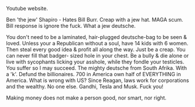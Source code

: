 Youtube website.

Ben 'the jew' Shapiro - Hates Bill Burr. Creap with a jew hat. MAGA scum. Bill response is ignore the fuck. 
  What a jew deutsche.

You don't need to be a laminated, hair-plugged deutsche-bag to be seen & loved. Unless 
your a Republican without a soul, have 14 kids with 6 women. Then steal 
every good idea & profit all along the way. Just be a creap. You can never fill that badger-
sized hole in your chest. Be a bully & die alone or live with sycophants licking your 
asshole, while they fondle your testicles. You suffer so I may succeed. The mighty deutsche from
South Afrika. With a 'k'.
Defund the billionaires. 700 in America own half of EVERYTHING in America. What is
wrong with US? Since Reagan, laws work for corporations and the wealthy. No one else.
Gandhi, Tesla and Musk. Fuck you!

Making money does not make a person good, nor smart, nor right.
